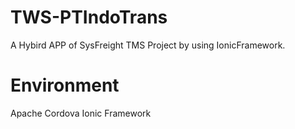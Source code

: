 # TWS-PTIndoTrans
A Hybird APP of SysFreight TMS Project by using IonicFramework.

# Environment
Apache Cordova
Ionic Framework